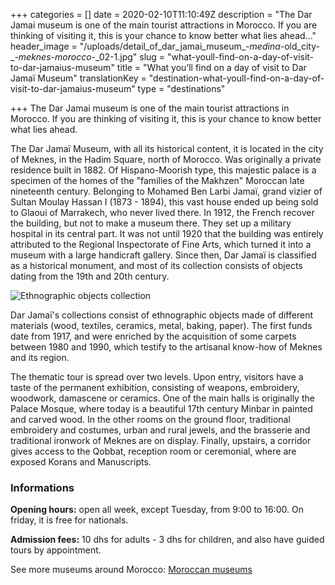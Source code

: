 +++
categories = []
date = 2020-02-10T11:10:49Z
description = "The Dar Jamai museum is one of the main tourist attractions in Morocco. If you are thinking of visiting it, this is your chance to know better what lies ahead..."
header_image = "/uploads/detail_of_dar_jamai_museum_-_medina_-old_city-_-_meknes_-_morocco_-_02-1.jpg"
slug = "what-youll-find-on-a-day-of-visit-to-dar-jamaius-museum"
title = "What you’ll find on a day of visit to Dar Jamaï Museum"
translationKey = "destination-what-youll-find-on-a-day-of-visit-to-dar-jamaius-museum"
type = "destinations"

+++
The Dar Jamai museum is one of the main tourist attractions in Morocco. If you are thinking of visiting it, this is your chance to know better what lies ahead.

The Dar Jamaï Museum, with all its historical content, it is located in the city of Meknes, in the Hadim Square, north of Morocco. Was originally a private residence built in 1882. Of Hispano-Moorish type, this majestic palace is a specimen of the homes of the "families of the Makhzen" Moroccan late nineteenth century. Belonging to Mohamed Ben Larbi Jamaï, grand vizier of Sultan Moulay Hassan I (1873 - 1894), this vast house ended up being sold to Glaoui of Marrakech, who never lived there. In 1912, the French recover the building, but not to make a museum there. They set up a military hospital in its central part. It was not until 1920 that the building was entirely attributed to the Regional Inspectorate of Fine Arts, which turned it into a museum with a large handicraft gallery. Since then, Dar Jamaï is classified as a historical monument, and most of its collection consists of objects dating from the 19th and 20th century.

![Ethnographic objects collection](/uploads/estancia_del_museo_dar_jamai_en_meknes.jpg "Ethnographic objects collection")

Dar Jamaï's collections consist of ethnographic objects made of different materials (wood, textiles, ceramics, metal, baking, paper). The first funds date from 1917, and were enriched by the acquisition of some carpets between 1980 and 1990, which testify to the artisanal know-how of Meknes and its region.

The thematic tour is spread over two levels. Upon entry, visitors have a taste of the permanent exhibition, consisting of weapons, embroidery, woodwork, damascene or ceramics. One of the main halls is originally the Palace Mosque, where today is a beautiful 17th century Minbar in painted and carved wood. In the other rooms on the ground floor, traditional embroidery and costumes, urban and rural jewels, and the brasserie and traditional ironwork of Meknes are on display. Finally, upstairs, a corridor gives access to the Qobbat, reception room or ceremonial, where are exposed Korans and Manuscripts.

### Informations

**Opening hours:** open all week, except Tuesday, from 9:00 to 16:00. On friday, it is free for nationals.

**Admission fees:** 10 dhs for adults - 3 dhs for children, and also have guided tours by appointment.

See more museums around Morocco: [Moroccan museums](/en/blog/moroccan-museums/ "Moroccan museums")